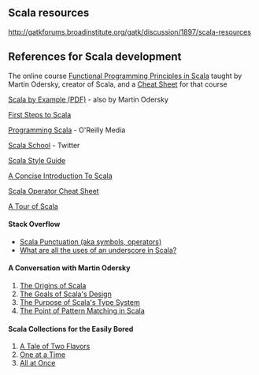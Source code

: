 ## Scala resources

http://gatkforums.broadinstitute.org/gatk/discussion/1897/scala-resources

<h2>References for Scala development</h2>
<p>The online course <a href="https://www.coursera.org/course/progfun">Functional Programming Principles in Scala</a> taught by Martin Odersky, creator of Scala, and a <a href="https://github.com/lrytz/progfun-wiki/blob/gh-pages/CheatSheet.md">Cheat Sheet</a> for that course</p>
<p><a href="http://www.scala-lang.org/docu/files/ScalaByExample.pdf">Scala by Example (PDF)</a> - also by Martin Odersky</p>
<p><a href="http://www.artima.com/scalazine/articles/steps.html">First Steps to Scala</a></p>
<p><a href="http://programming-scala.labs.oreilly.com">Programming Scala</a> - O'Reilly Media</p>
<p><a href="http://twitter.github.com/scala_school/">Scala School</a> - Twitter</p>
<p><a href="http://davetron5000.github.com/scala-style/index.html">Scala Style Guide</a></p>
<p><a href="http://www.cis.upenn.edu/~matuszek/Concise%20Guides/Concise%20Scala.html">A Concise Introduction To Scala</a></p>
<p><a href="http://jim-mcbeath.blogspot.com/2008/12/scala-operator-cheat-sheet.html">Scala Operator Cheat Sheet</a></p>
<p><a href="http://www.scala-lang.org/node/104">A Tour of Scala</a></p>
<h4>Stack Overflow</h4>
<ul>
<li><a href="http://stackoverflow.com/questions/7888944/scala-punctuation-aka-symbols-operators">Scala Punctuation (aka symbols, operators)</a></li>
<li><a href="http://stackoverflow.com/questions/8000903/what-are-all-the-uses-of-an-underscore-in-scala">What are all the uses of an underscore in Scala?</a></li>
</ul>
<h4>A Conversation with Martin Odersky</h4>
<ol>
<li><a href="http://www.artima.com/scalazine/articles/origins_of_scala.html">The Origins of Scala</a></li>
<li><a href="http://www.artima.com/scalazine/articles/goals_of_scala.html">The Goals of Scala's Design</a></li>
<li><a href="http://www.artima.com/scalazine/articles/scalas_type_system.html">The Purpose of Scala's Type System</a></li>
<li><a href="http://www.artima.com/scalazine/articles/pattern_matchingP.html">The Point of Pattern Matching in Scala</a></li>
</ol>
<h4>Scala Collections for the Easily Bored</h4>
<ol>
<li><a href="http://www.codecommit.com/blog/scala/scala-collections-for-the-easily-bored-part-1">A Tale of Two Flavors</a></li>
<li><a href="http://www.codecommit.com/blog/scala/scala-collections-for-the-easily-bored-part-2">One at a Time</a></li>
<li><a href="http://www.codecommit.com/blog/scala/scala-collections-for-the-easily-bored-part-3">All at Once</a></li>
</ol>